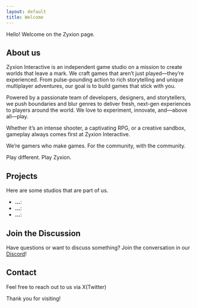 ```yaml
---
layout: default
title: Welcome
---
```



Hello! Welcome on the Zyxion page.

## About us

Zyxion Interactive is an independent game studio on a mission to create worlds that leave a mark. We craft games that aren’t just played—they’re experienced. From pulse-pounding action to rich storytelling and unique multiplayer adventures, our goal is to build games that stick with you.

Powered by a passionate team of developers, designers, and storytellers, we push boundaries and blur genres to deliver fresh, next-gen experiences to players around the world. We love to experiment, innovate, and—above all—play.

Whether it’s an intense shooter, a captivating RPG, or a creative sandbox, gameplay always comes first at Zyxion Interactive.

We’re gamers who make games. For the community, with the community.

Play different. Play Zyxion.

## Projects

Here are some studios that are part of us.

- **...**:
- **...**: 
- **...**:

## Join the Discussion

Have questions or want to discuss something? Join the conversation in our [Discord]()!

## Contact

Feel free to reach out to us via X(Twitter)

Thank you for visiting!
